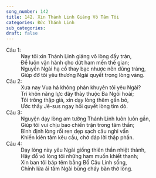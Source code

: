 ```yaml
---
song_number: 142
title: 142. Xin Thánh Linh Giáng Vô Tâm Tôi
categories: Đức Thánh Linh
sub_categories: 
draft: false
---
```

<dl><dt>Câu 1:</dt><dd data-verse="1">Nay tôi xin Thánh Linh giáng vô lòng đầy tràn, <br/>Để luôn vận hành cho dứt ham mến thế gian; <br/>Nguyền Ngài hạ cố thay bạc nhược nên dũng tráng, <br/>Giúp đỡ tôi yêu thương Ngài quyết trọng lòng vàng. </dd><dt>Câu 2:</dt><dd data-verse="2">Xưa nay Vua há không phán khuyên tôi yêu Ngài? <br/>Trí khôn năng lực đây thảy thuộc Ba Ngôi hoài; <br/>Tôi trông thập giá, xin dạy lòng thêm gắn bó, <br/>Ước thấy Jê-sus ngay hồi quyết lòng tìm dò. </dd><dt>Câu 3:</dt><dd data-verse="3">Nguyện dạy lòng am tường Thánh Linh luôn luôn gần, <br/>Giúp tôi vui chịu bao chiến trận trong tâm thần; <br/>Bình định lòng rối ren dẹp sạch câu nghi vấn <br/>Khiến kiên tâm kêu cầu, chờ đáp lời thập phần. </dd><dt>Câu 4:</dt><dd data-verse="4">Dạy lòng này yêu Ngài giống thiên thần nhiệt thành, <br/>Hãy đổ vô lòng tôi những ham muốn khiết thanh; <br/>Xin ban tôi báp têm bằng Bồ Câu Linh sống, <br/>Chính lửa ái tâm Ngài bùng cháy bàn thờ lòng. </dd></dl>